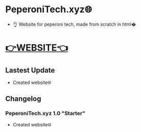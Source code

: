 # PeperoniTech.xyz🌐
- 👌 Website for peperoni tech, made from scratch in html�
 
# [👉WEBSITE👈]()

## Lastest Update
- Created website🌐



## Changelog

### PeperoniTech.xyz 1.0 "Starter"
- Created website🌐
